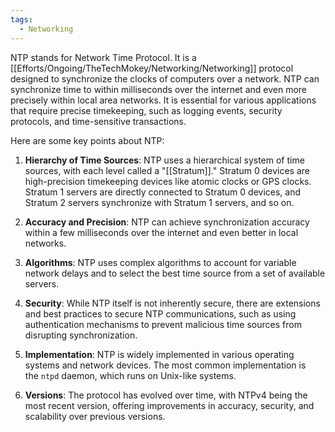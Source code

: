 ```yaml
---
tags:
  - Networking
---
```

NTP stands for Network Time Protocol. It is a [[Efforts/Ongoing/TheTechMokey/Networking/Networking]] protocol designed to synchronize the clocks of computers over a network. NTP can synchronize time to within milliseconds over the internet and even more precisely within local area networks. It is essential for various applications that require precise timekeeping, such as logging events, security protocols, and time-sensitive transactions.

Here are some key points about NTP:

1. **Hierarchy of Time Sources**: NTP uses a hierarchical system of time sources, with each level called a "[[Stratum]]." Stratum 0 devices are high-precision timekeeping devices like atomic clocks or GPS clocks. Stratum 1 servers are directly connected to Stratum 0 devices, and Stratum 2 servers synchronize with Stratum 1 servers, and so on.
    
2. **Accuracy and Precision**: NTP can achieve synchronization accuracy within a few milliseconds over the internet and even better in local networks.
    
3. **Algorithms**: NTP uses complex algorithms to account for variable network delays and to select the best time source from a set of available servers.
    
4. **Security**: While NTP itself is not inherently secure, there are extensions and best practices to secure NTP communications, such as using authentication mechanisms to prevent malicious time sources from disrupting synchronization.
    
5. **Implementation**: NTP is widely implemented in various operating systems and network devices. The most common implementation is the `ntpd` daemon, which runs on Unix-like systems.
    
6. **Versions**: The protocol has evolved over time, with NTPv4 being the most recent version, offering improvements in accuracy, security, and scalability over previous versions.